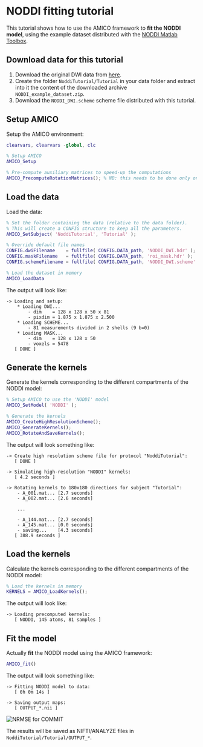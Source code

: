 # NODDI fitting tutorial

This tutorial shows how to use the AMICO framework to **fit the NODDI model**, using the example dataset distributed with the [NODDI Matlab Toolbox](http://mig.cs.ucl.ac.uk/index.php?n=Tutorial.NODDImatlab).

## Download data for this tutorial

1. Download the original DWI data from [here](http://mig.cs.ucl.ac.uk/index.php?n=Tutorial.NODDImatlab).
2. Create the folder `NoddiTutorial/Tutorial` in your data folder and extract into it the content of the downloaded archive `NODDI_example_dataset.zip`.
3. Download the `NODDI_DWI.scheme` scheme file distributed with this tutorial.

## Setup AMICO

Setup the AMICO environment:

```matlab
clearvars, clearvars -global, clc

% Setup AMICO
AMICO_Setup

% Pre-compute auxiliary matrices to speed-up the computations
AMICO_PrecomputeRotationMatrices(); % NB: this needs to be done only once and for all
```

## Load the data

Load the data:

```matlab
% Set the folder containing the data (relative to the data folder).
% This will create a CONFIG structure to keep all the parameters.
AMICO_SetSubject( 'NoddiTutorial', 'Tutorial' );

% Override default file names
CONFIG.dwiFilename    = fullfile( CONFIG.DATA_path, 'NODDI_DWI.hdr' );
CONFIG.maskFilename   = fullfile( CONFIG.DATA_path, 'roi_mask.hdr' );
CONFIG.schemeFilename = fullfile( CONFIG.DATA_path, 'NODDI_DWI.scheme' );

% Load the dataset in memory
AMICO_LoadData
```

The output will look like:

```
-> Loading and setup:
	* Loading DWI...
		- dim    = 128 x 128 x 50 x 81
		- pixdim = 1.875 x 1.875 x 2.500
	* Loading SCHEME...
		- 81 measurements divided in 2 shells (9 b=0)
	* Loading MASK...
		- dim    = 128 x 128 x 50
		- voxels = 5478
   [ DONE ]
```

## Generate the kernels

Generate the kernels corresponding to the different compartments of the NODDI model:

```matlab
% Setup AMICO to use the 'NODDI' model
AMICO_SetModel( 'NODDI' );

% Generate the kernels
AMICO_CreateHighResolutionScheme();
AMICO_GenerateKernels();
AMICO_RotateAndSaveKernels();
```

The output will look something like:

```
-> Create high resolution scheme file for protocol "NoddiTutorial":
   [ DONE ]

-> Simulating high-resolution "NODDI" kernels:
   [ 4.2 seconds ]

-> Rotating kernels to 180x180 directions for subject "Tutorial":
	- A_001.mat... [2.7 seconds]
	- A_002.mat... [2.6 seconds]
	
	...
	
	- A_144.mat... [2.7 seconds]
	- A_145.mat... [0.0 seconds]
	- saving...    [4.3 seconds]
   [ 388.9 seconds ]
```

## Load the kernels

Calculate the kernels corresponding to the different compartments of the NODDI model:

```matlab
% Load the kernels in memory
KERNELS = AMICO_LoadKernels();
```

The output will look like:

```
-> Loading precomputed kernels:
   [ NODDI, 145 atoms, 81 samples ]
```


## Fit the model

Actually **fit** the NODDI model using the AMICO framework:

```matlab
AMICO_fit()
```

The output will look something like:

```
-> Fitting NODDI model to data:
   [ 0h 0m 14s ]

-> Saving output maps:
   [ OUTPUT_*.nii ]
```

![NRMSE for COMMIT](https://github.com/daducci/AMICO/blob/master/doc/demos/NODDI/RESULTS_Fig1.png)

The results will be saved as NIFTI/ANALYZE files in `NoddiTutorial/Tutorial/OUTPUT_*`.


